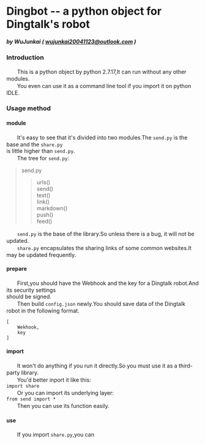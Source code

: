 # Dingbot -- a python object for Dingtalk's robot
##### by WuJunkai ( wujunkai20041123@outlook.com )

### Introduction
　　This is a python object by python 2.7.17,It can run without any other modules.  
　　You even can use it as a command line tool if you import it on python IDLE.
### Usage method
#### module
　　It's easy to see that it's divided into two modules.The `send.py` is the base and the `share.py`  
is little higher than `send.py`.  
　　The tree for `send.py`:  
> send.py  
>> urls()  
>> send()  
>> text()  
>> link()  
>> markdown()  
>> push()  
>> feed()  

　　`send.py` is the base of the library.So unless there is a bug, it will not be updated.  
　　`share.py` encapsulates the sharing links of some common websites.It may be updated frequently.
#### prepare
　　First,you should have the Webhook and the key for a Dingtalk robot.And its security settings  
should be signed.  
　　Then build `config.json` newly.You should save data of the Dingtalk robot in the following format.  
```
[
    Wekhook,
    key
]
```
#### import 
　　It won't do anything if you run it directly.So you must use it as a third-party library.  
　　You'd better inport it like this:  
``import share``  
　　Or you can import its underlying layer:  
``from send import *``  
　　Then you can use its function easily.  
#### use
　　If you import `share.py`,you can 
